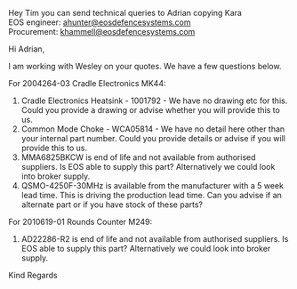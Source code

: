 Hey Tim you can send technical queries to Adrian copying Kara  
EOS engineer: [ahunter@eosdefencesystems.com](mailto:ahunter@eosdefencesystems.com)  
Procurement: [khammell@eosdefencesystems.com](mailto:khammell@eosdefencesystems.com)

Hi Adrian,

I am working with Wesley on your quotes. We have a few questions below.

For 2004264-03 Cradle Electronics MK44:
1. Cradle Electronics Heatsink - 1001792 - We have no drawing etc for this. Could you provide a drawing or advise whether you will provide this to us.
2. Common Mode Choke - WCA05814 - We have no detail here other than your internal part number. Could you provide details or advise if you will provide this to us.
3. MMA6825BKCW is end of life and not available from authorised suppliers. Is EOS able to supply this part? Alternatively we could look into broker supply.
4. QSMO-4250F-30MHz is available from the manufacturer with a 5 week lead time. This is driving the production lead time. Can you advise if an alternate part or if you have stock of these parts?

For 2010619-01 Rounds Counter M249:
1. AD22286-R2 is end of life and not available from authorised suppliers. Is EOS able to supply this part? Alternatively we could look into broker supply.

Kind Regards